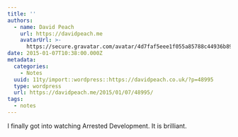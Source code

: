 ```yaml
---
title: ''
authors:
  - name: David Peach
    url: https://davidpeach.me
    avatarUrl: >-
      https://secure.gravatar.com/avatar/4d7faf5eee1f055a85788c44936b8995eaab6dfb004e7854ec747ccb272e91ee?s=96&d=mm&r=g
date: 2015-01-07T10:38:00.000Z
metadata:
  categories:
    - Notes
  uuid: 11ty/import::wordpress::https://davidpeach.co.uk/?p=48995
  type: wordpress
  url: https://davidpeach.me/2015/01/07/48995/
tags:
  - notes
---
```

I finally got into watching Arrested Development. It is brilliant.